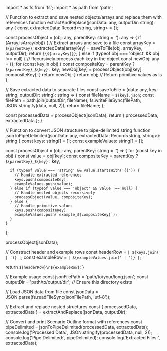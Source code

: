 import * as fs from 'fs';
import * as path from 'path';

// Function to extract and save nested objects/arrays and replace them with references
function extractAndReplace(jsonData: any, outputDir: string): any {
  const extractedData: Record<string, string> = {};

  const processObject = (obj: any, parentKey: string = ''): any => {
    if (Array.isArray(obj)) {
      // Extract arrays and save to a file
      const arrayKey = `${parentKey}`;
      extractedData[arrayKey] = saveToFile(obj, arrayKey, outputDir);
      return `{{${arrayKey}}}`;
    } else if (typeof obj === 'object' && obj !== null) {
      // Recursively process each key in the object
      const newObj: any = {};
      for (const key in obj) {
        const compositeKey = parentKey ? `${parentKey}_${key}` : key;
        newObj[key] = processObject(obj[key], compositeKey);
      }
      return newObj;
    }
    return obj; // Return primitive values as is
  };

  // Save extracted data to separate files
  const saveToFile = (data: any, key: string, outputDir: string): string => {
    const fileName = `${key}.json`;
    const filePath = path.join(outputDir, fileName);
    fs.writeFileSync(filePath, JSON.stringify(data, null, 2));
    return fileName;
  };

  const processedData = processObject(jsonData);
  return { processedData, extractedData };
}

// Function to convert JSON structure to pipe-delimited string
function jsonToPipeDelimited(jsonData: any, extractedData: Record<string, string>): string {
  const keys: string[] = [];
  const exampleValues: string[] = [];

  const processObject = (obj: any, parentKey: string = '') => {
    for (const key in obj) {
      const value = obj[key];
      const compositeKey = parentKey ? `${parentKey}_${key}` : key;

      if (typeof value === 'string' && value.startsWith('{{')) {
        // Handle extracted references
        keys.push(compositeKey);
        exampleValues.push(value);
      } else if (typeof value === 'object' && value !== null) {
        // Handle nested objects recursively
        processObject(value, compositeKey);
      } else {
        // Handle primitive values
        keys.push(compositeKey);
        exampleValues.push(`example_${compositeKey}`);
      }
    }
  };

  processObject(jsonData);

  // Construct header and example rows
  const headerRow = `| ${keys.join(' | ')} |`;
  const exampleRow = `| ${exampleValues.join(' | ')} |`;

  return `${headerRow}\n${exampleRow}`;
}

// Example usage
const jsonFilePath = 'path/to/your/long.json';
const outputDir = 'path/to/output/dir'; // Ensure this directory exists

// Load JSON data from file
const jsonData = JSON.parse(fs.readFileSync(jsonFilePath, 'utf-8'));

// Extract and replace nested structures
const { processedData, extractedData } = extractAndReplace(jsonData, outputDir);

// Convert and print Scenario Outline format with references
const pipeDelimited = jsonToPipeDelimited(processedData, extractedData);
console.log('Processed Data:', JSON.stringify(processedData, null, 2));
console.log('Pipe Delimited:', pipeDelimited);
console.log('Extracted Files:', extractedData);